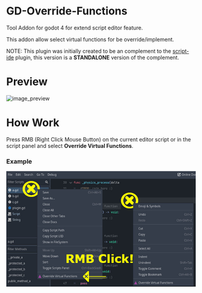 # GD-Override-Functions
Tool Addon for godot 4 for extend script editor feature.

This addon allow select virtual functions for be override/implement.

NOTE: This plugin was initially created to be an complement to the [script-ide](https://godotengine.org/asset-library/asset/2206) plugin, this version is a **STANDALONE** version of the complement.

# Preview
![image_preview](https://github.com/user-attachments/assets/808db362-bf49-4c34-8193-9e34e8a10484)

# How Work
Press RMB (Right Click Mouse Button) on the current editor script or in the script panel and select **Override Virtual Functions**.

### Example
![example](images/img1.jpg)
